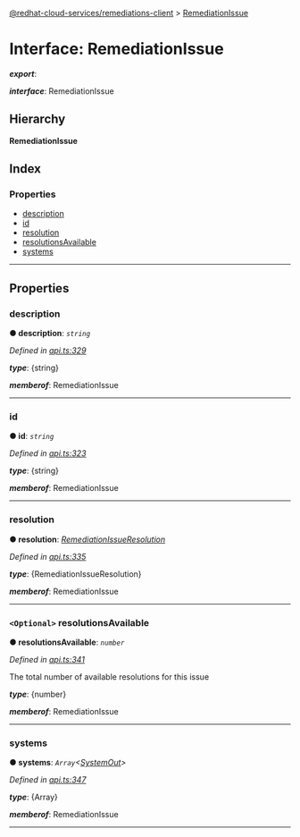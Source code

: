 [@redhat-cloud-services/remediations-client](../README.md) > [RemediationIssue](../interfaces/remediationissue.md)

# Interface: RemediationIssue

*__export__*: 

*__interface__*: RemediationIssue

## Hierarchy

**RemediationIssue**

## Index

### Properties

* [description](remediationissue.md#description)
* [id](remediationissue.md#id)
* [resolution](remediationissue.md#resolution)
* [resolutionsAvailable](remediationissue.md#resolutionsavailable)
* [systems](remediationissue.md#systems)

---

## Properties

<a id="description"></a>

###  description

**● description**: *`string`*

*Defined in [api.ts:329](https://github.com/karelhala/javascript-clients/blob/master/packages/remediations/api.ts#L329)*

*__type__*: {string}

*__memberof__*: RemediationIssue

___
<a id="id"></a>

###  id

**● id**: *`string`*

*Defined in [api.ts:323](https://github.com/karelhala/javascript-clients/blob/master/packages/remediations/api.ts#L323)*

*__type__*: {string}

*__memberof__*: RemediationIssue

___
<a id="resolution"></a>

###  resolution

**● resolution**: *[RemediationIssueResolution](remediationissueresolution.md)*

*Defined in [api.ts:335](https://github.com/karelhala/javascript-clients/blob/master/packages/remediations/api.ts#L335)*

*__type__*: {RemediationIssueResolution}

*__memberof__*: RemediationIssue

___
<a id="resolutionsavailable"></a>

### `<Optional>` resolutionsAvailable

**● resolutionsAvailable**: *`number`*

*Defined in [api.ts:341](https://github.com/karelhala/javascript-clients/blob/master/packages/remediations/api.ts#L341)*

The total number of available resolutions for this issue

*__type__*: {number}

*__memberof__*: RemediationIssue

___
<a id="systems"></a>

###  systems

**● systems**: *`Array`<[SystemOut](systemout.md)>*

*Defined in [api.ts:347](https://github.com/karelhala/javascript-clients/blob/master/packages/remediations/api.ts#L347)*

*__type__*: {Array}

*__memberof__*: RemediationIssue

___


